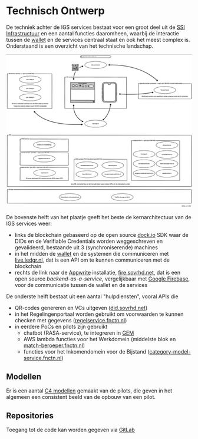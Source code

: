 # Technisch Ontwerp

De techniek achter de IGS services bestaat voor een groot deel uit de [SSI Infrastructuur](../ssi.md) en een aantal functies daaromheen, waarbij de interactie tussen de [wallet](../wallet.md) en de services centraal staat en ook het meest complex is. Onderstaand is een overzicht van het technische landschap.

![1682430302366](../docs/assets/1682430302366.png)

De bovenste helft van het plaatje geeft het beste de kernarchitectuur van de IGS services weer:

* links de blockchain gebaseerd op de open source [dock.io]() SDK waar de DIDs en de Verifiable Credentials worden weggeschreven en gevalideerd, bestaande uit 3 (synchroniserende) machines
* in het midden de [wallet](../wallet.md) en de systemen die communiceren met [live.ledgr.nl](live.ledgr.nl/docs), dat is een API om te kunnen communiceren met de blockchain
* rechts de link naar de [Appwrite](appwrite.io) installatie, [fire.sovrhd.net](), dat is een open source *backend-as-a-service*, vergelijkbaar met [Google Firebase](https://firebase.google.com/), voor de communicatie tussen de wallet en de services

De onderste helft bestaat uit een aantal "hulpdiensten", vooral APIs die

* QR-codes genereren en VCs uitgeven ([did.sovrhd.net](did.sovrhd.net/api "QR-codes"))
* in het Regelingenportaal worden gebruikt om voorwaarden te kunnen checken met gegevens ([regelservice.fnctn.nl](regelservice.fnctn.nl/docs "Regelservice"))
* in eerdere PoCs en pilots zijn gebruikt
  * chatbot (RASA-service), te integreren in [GEM](https://opengem.nl/producten/chatbot/)
  * AWS lambda functies voor het Werkdomein (middelste blok en [match-beroeper.fnctn.nl](match-beroeper.fnctn.nl/api))
  * functies voor het Inkomendomein voor de Bijstand ([category-model-service.fnctn.nl](category-model-service.fnctn.nl/api))

## Modellen

Er is een aantal [C4 modellen](https://stelsel-architectuur.twi-programma.nl/376b5005-25b5-42f8-9d42-f871d91dd242/views/id-fe2159a8f14d4015a34210d3585ac309.htm "C4 model van VIL") gemaakt van de pilots, die geven in het algemeen een consistent beeld van de opbouw van een pilot.

## Repositories

Toegang tot de code kan worden gegeven via [GitLab](https://gitlab.com/ovrhd/igs)
